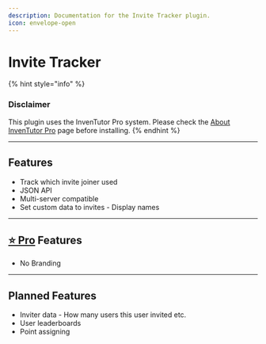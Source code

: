 ```yaml
---
description: Documentation for the Invite Tracker plugin.
icon: envelope-open
---
```


# Invite Tracker

{% hint style="info" %}
### Disclaimer

This plugin uses the InvenTutor Pro system. Please check the [About InvenTutor Pro](https://app.gitbook.com/s/6H1YA21Oj3zO6OvS8OBs/about-inventutor-pro "mention") page before installing.
{% endhint %}

***

## Features

* Track which invite joiner used
* JSON API
* Multi-server compatible
* Set custom data to invites - Display names

***

## [⭐ Pro](https://app.gitbook.com/s/6H1YA21Oj3zO6OvS8OBs/about-inventutor-pro) Features

* No Branding

***

## Planned Features

* Inviter data - How many users this user invited etc.
* User leaderboards
* Point assigning
